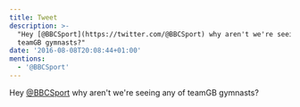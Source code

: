```yaml
---
title: Tweet
description: >-
  "Hey [@BBCSport](https://twitter.com/@BBCSport) why aren't we're seeing any of
  teamGB gymnasts?"
date: '2016-08-08T20:08:44+01:00'
mentions:
  - '@BBCSport'
---
```

Hey [@BBCSport](https://twitter.com/@BBCSport) why aren't we're seeing any of teamGB gymnasts?

